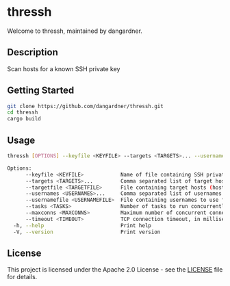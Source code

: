 # thressh

Welcome to thressh, maintained by dangardner.

## Description

Scan hosts for a known SSH private key

## Getting Started

```bash
git clone https://github.com/dangardner/thressh.git
cd thressh
cargo build
```

## Usage

```bash
thressh [OPTIONS] --keyfile <KEYFILE> --targets <TARGETS>... --usernames <USERNAMES>...

Options:
      --keyfile <KEYFILE>            Name of file containing SSH private key
      --targets <TARGETS>...         Comma separated list of target hosts (hostnames or IP addresses)
      --targetfile <TARGETFILE>      File containing target hosts (hostnames or IP addresses)
      --usernames <USERNAMES>...     Comma separated list of usernames to use for authentication
      --usernamefile <USERNAMEFILE>  File containing usernames to use for authentication
      --tasks <TASKS>                Number of tasks to run concurrently [default: 20]
      --maxconns <MAXCONNS>          Maximum number of concurrent connections per host (may block other tasks) [default: 1]
      --timeout <TIMEOUT>            TCP connection timeout, in milliseconds [default: 2000]
  -h, --help                         Print help
  -V, --version                      Print version
```

## License

This project is licensed under the Apache 2.0 License - see the [LICENSE](LICENSE) file for details.
